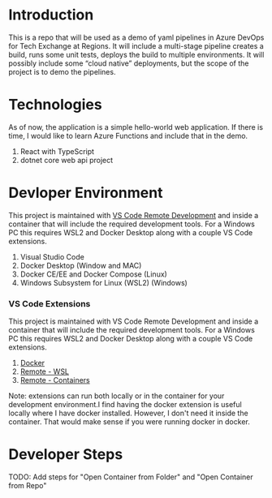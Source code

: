 # Introduction 
This is a repo that will be used as a demo of yaml pipelines in Azure DevOps for Tech Exchange at Regions. It will include a multi-stage pipeline creates a build, runs some unit tests, deploys the build to multiple environments. It will possibly include some “cloud native” deployments, but the scope of the project is to demo the pipelines. 

# Technologies 
As of now, the application is a simple hello-world web application. If there is time, I would like to learn Azure Functions and include that in the demo.
1.	React with TypeScript
2.  dotnet core web api project

# Devloper Environment
This project is maintained with [VS Code Remote Development](https://code.visualstudio.com/docs/remote/remote-overview) and inside a container that will include the required development tools. For a Windows PC this requires WSL2 and Docker Desktop along with a couple VS Code extensions.

1.	Visual Studio Code
1.	Docker Desktop (Window and MAC)
1.  Docker CE/EE and Docker Compose (Linux)
1.	Windows Subsystem for Linux  (WSL2)   (Windows)

### VS Code Extensions
This project is maintained with VS Code Remote Development and inside a container that will include the required development tools. For a Windows PC this requires WSL2 and Docker Desktop along with a couple VS Code extensions.
1. [Docker](https://marketplace.visualstudio.com/items?itemName=ms-azuretools.vscode-docker)
1. [Remote - WSL](https://marketplace.visualstudio.com/items?itemName=ms-vscode-remote.remote-wsl)
1. [Remote - Containers](https://marketplace.visualstudio.com/items?itemName=ms-vscode-remote.rem`ote-containers)

Note: extensions can run both locally or in the container for your development environment.I find having the docker extension is useful locally where I have docker installed. However, I don't need it inside the container. That would make sense if you were running docker in docker.


# Developer Steps
TODO: Add steps for "Open Container from Folder" and "Open Container from Repo"